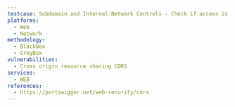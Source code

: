 ```yaml
---
testcase: Subdomain and Internal Network Controls - Check if access is granted to all subdomains or internal hostnames through overly broad policy; verify that unused or abandoned subdomains do not have permissive CORS rules that could be abused or lead to subdomain takeover. Web (HTTP/HTTPS) service
platforms: 
  - Web
  - Network
methodology: 
  - BlackBox
  - GreyBox
vulnerabilities:
  - Cross origin resource sharing CORS
services:
  - WEB
references:
  - https://portswigger.net/web-security/cors
---
```

